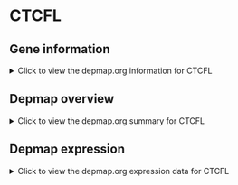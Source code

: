 <h1>CTCFL</h1>

<h2>Gene information</h2>
<details>
  <summary>Click to view the depmap.org information for CTCFL</summary>
  <iframe src="https://depmap.org/portal/gene/CTCFL?tab=about" style="border:none;width:100%;height:800px"></iframe>
</details>

<h2>Depmap overview</h2>
<details>
  <summary>Click to view the depmap.org summary for CTCFL</summary>
  <iframe src="https://depmap.org/portal/gene/CTCFL?tab=overview" style="border:none;width:100%;height:800px"></iframe>
</details>

<h2>Depmap expression</h2>
<details>
  <summary>Click to view the depmap.org expression data for CTCFL</summary>
  <iframe src="https://depmap.org/portal/gene/CTCFL?tab=characterization" style="border:none;width:100%;height:800px"></iframe>
</details>


<!--
<h2>Reactome Pathway diagram</h2>
PNAME
-->



